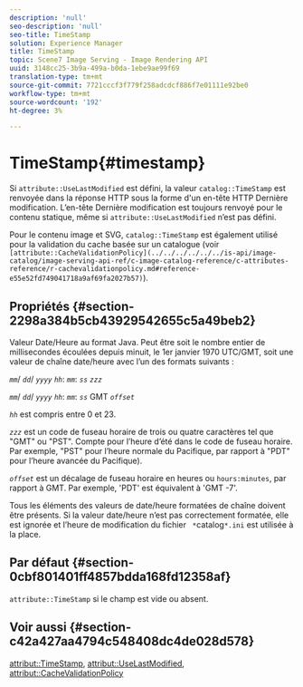 ```yaml
---
description: 'null'
seo-description: 'null'
seo-title: TimeStamp
solution: Experience Manager
title: TimeStamp
topic: Scene7 Image Serving - Image Rendering API
uuid: 3148cc25-3b9a-499a-b0da-1ebe9ae99f69
translation-type: tm+mt
source-git-commit: 7721cccf3f779f258adcdcf886f7e01111e92be0
workflow-type: tm+mt
source-wordcount: '192'
ht-degree: 3%

---
```



# TimeStamp{#timestamp}

Si `attribute::UseLastModified` est défini, la valeur `catalog::TimeStamp` est renvoyée dans la réponse HTTP sous la forme d&#39;un en-tête HTTP Dernière modification. L’en-tête Dernière modification est toujours renvoyé pour le contenu statique, même si `attribute::UseLastModified` n’est pas défini.

Pour le contenu image et SVG, `catalog::TimeStamp` est également utilisé pour la validation du cache basée sur un catalogue (voir ` [attribute::CacheValidationPolicy](../../../../../../is-api/image-catalog/image-serving-api-ref/c-image-catalog-reference/c-attributes-reference/r-cachevalidationpolicy.md#reference-e55e52fd749041718a9af69fa2027b57)`).

## Propriétés {#section-2298a384b5cb43929542655c5a49beb2}

Valeur Date/Heure au format Java. Peut être soit le nombre entier de millisecondes écoulées depuis minuit, le 1er janvier 1970 UTC/GMT, soit une valeur de chaîne date/heure avec l’un des formats suivants :

*`mm`*/  *`dd`*/  *`yyyy`* *`hh`*:  *`mm`*:  *`ss`* *`zzz`*

*`mm`*/  *`dd`*/  *`yyyy`* *`hh`*:  *`mm`*:  *`ss`* GMT  *`offset`*

*`hh`* est compris entre 0 et 23.

*`zzz`* est un code de fuseau horaire de trois ou quatre caractères tel que &quot;GMT&quot; ou &quot;PST&quot;. Compte pour l’heure d’été dans le code de fuseau horaire. Par exemple, &quot;PST&quot; pour l’heure normale du Pacifique, par rapport à &quot;PDT&quot; pour l’heure avancée du Pacifique).

*`offset`* est un décalage de fuseau horaire en heures ou  `hours:minutes`, par rapport à GMT. Par exemple, &#39;PDT&#39; est équivalent à &#39;GMT -7&#39;.

Tous les éléments des valeurs de date/heure formatées de chaîne doivent être présents. Si la valeur date/heure n’est pas correctement formatée, elle est ignorée et l’heure de modification du fichier ` *`catalog`*.ini` est utilisée à la place.

## Par défaut {#section-0cbf801401ff4857bdda168fd12358af}

`attribute::TimeStamp` si le champ est vide ou absent.

## Voir aussi {#section-c42a427aa4794c548408dc4de028d578}

[attribut::TimeStamp](../../../../../../is-api/image-catalog/image-serving-api-ref/c-image-catalog-reference/c-attributes-reference/r-timestamp.md#reference-4213c599a64942ee8cb9d80696b08296),  [attribut::UseLastModified](../../../../../../is-api/image-catalog/image-serving-api-ref/c-image-catalog-reference/c-attributes-reference/r-uselastmodified.md#reference-73ecc421e6864a38aec5a4775f06b8e8),  [attribut::CacheValidationPolicy](../../../../../../is-api/image-catalog/image-serving-api-ref/c-image-catalog-reference/c-attributes-reference/r-cachevalidationpolicy.md#reference-e55e52fd749041718a9af69fa2027b57)
